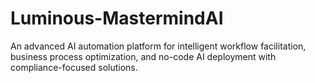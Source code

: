 # Luminous-MastermindAI
An advanced AI automation platform for intelligent workflow facilitation, business process optimization, and no-code AI deployment with compliance-focused solutions.
